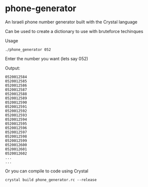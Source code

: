 # phone-generator
An Israeli phone number generator built with the Crystal language

Can be used to create a dictionary to use with bruteforce techinques

Usage 

```
./phone_generator 052 
```
Enter the number you want (lets say 052)

Output: 
```
0520012584
0520012585
0520012586
0520012587
0520012588
0520012589
0520012590
0520012591
0520012592
0520012593
0520012594
0520012595
0520012596
0520012597
0520012598
0520012599
0520012600
0520012601
0520012602
...
...
```

Or you can compile to code using Crystal

```
crystal build phone_generator.rc --release
```
